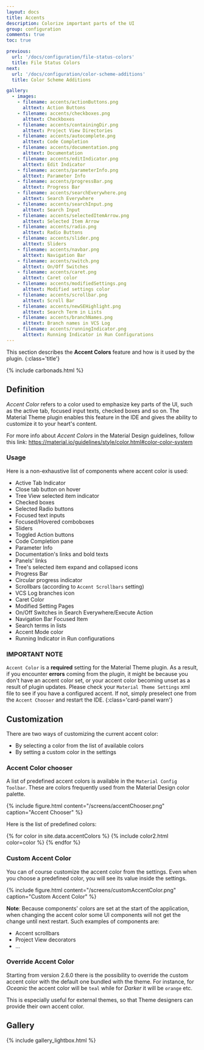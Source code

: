 ```yaml
---
layout: docs
title: Accents
description: Colorize important parts of the UI
group: configuration
comments: true
toc: true

previous:
  url: '/docs/configuration/file-status-colors'
  title: File Status Colors
next:
  url: '/docs/configuration/color-scheme-additions'
  title: Color Scheme Additions

gallery:
  - images:
    - filename: accents/actionButtons.png
      alttext: Action Buttons
    - filename: accents/checkboxes.png
      alttext: Checkboxes
    - filename: accents/containingDir.png
      alttext: Project View Directories
    - filename: accents/autocomplete.png
      alttext: Code Completion
    - filename: accents/documentation.png
      alttext: Documentation
    - filename: accents/editIndicator.png
      alttext: Edit Indicator
    - filename: accents/parameterInfo.png
      alttext: Parameter Info
    - filename: accents/progressBar.png
      alttext: Progress Bar
    - filename: accents/searchEverywhere.png
      alttext: Search Everywhere
    - filename: accents/searchInput.png
      alttext: Search Input
    - filename: accents/selectedItemArrow.png
      alttext: Selected Item Arrow
    - filename: accents/radio.png
      alttext: Radio Buttons
    - filename: accents/slider.png
      alttext: Sliders
    - filename: accents/navbar.png
      alttext: Navigation Bar
    - filename: accents/switch.png
      alttext: On/Off Switches
    - filename: accents/caret.png
      alttext: Caret color
    - filename: accents/modifiedSettings.png
      alttext: Modified settings color
    - filename: accents/scrollbar.png
      alttext: Scroll Bar
    - filename: accents/newSEHighlight.png
      alttext: Search Term in Lists
    - filename: accents/branchNames.png
      alttext: Branch names in VCS Log
    - filename: accents/runningIndicator.png
      alttext: Running Indicator in Run Configurations
---
```


This section describes the **Accent Colors** feature and how is it used by the plugin.
{:class='title'}

{% include carbonads.html %}

## Definition

_Accent Color_ refers to a color used to emphasize key parts of the UI, such as the active tab, focused input texts,
checked boxes and so on. The Material Theme plugin enables this feature in the IDE and gives the ability to customize it
to your heart's content.

For more info about _Accent Colors_ in the Material Design guidelines, follow this link:
<https://material.io/guidelines/style/color.html#color-color-system>

### Usage

Here is a non-exhaustive list of components where accent color is used:
- Active Tab Indicator
- Close tab button on hover
- Tree View selected item indicator
- Checked boxes
- Selected Radio buttons
- Focused text inputs
- Focused/Hovered comboboxes
- Sliders
- Toggled Action buttons
- Code Completion pane
- Parameter Info
- Documentation's links and bold texts
- Panels' links
- Tree's selected item expand and collapsed icons
- Progress Bar
- Circular progress indicator
- Scrollbars (according to `Accent Scrollbars` setting)
- VCS Log branches icon
- Caret Color
- Modified Setting Pages
- On/Off Switches in Search Everywhere/Execute Action
- Navigation Bar Focused Item
- Search terms in lists
- Accent Mode color
- Running Indicator in Run configurations

### IMPORTANT NOTE

`Accent Color` is a **required** setting for the Material Theme plugin. As a result, if you encounter __errors__ coming
from the plugin, it might be because you don't have an accent color set, or your accent color becoming unset as a result
of plugin updates. Please check your `Material Theme Settings` xml file to see if you have a configured accent. If not,
simply preselect one from the `Accent Chooser` and restart the IDE.
{:class='card-panel warn'}

## Customization

There are two ways of customizing the current accent color:
- By selecting a color from the list of available colors
- By setting a custom color in the settings

### Accent Color chooser

A list of predefined accent colors is available in the `Material Config Toolbar`. These are colors frequently used from
the Material Design color palette.

{% include figure.html content="/screens/accentChooser.png" caption="Accent Chooser" %}

Here is the list of predefined colors:

{% for color in site.data.accentColors %}
{% include color2.html color=color %}
{% endfor %}

### Custom Accent Color

You can of course customize the accent color from the settings. Even when you choose a predefined color, you will see
its value inside the settings.

{% include figure.html content="/screens/customAccentColor.png" caption="Custom Accent Color" %}

**Note**: Because components' colors are set at the start of the application, when changing the accent color some UI
components will not get the change until next restart. Such examples of components are:
- Accent scrollbars
- Project View decorators
- ...

### Override Accent Color

Starting from version 2.6.0 there is the possibility to override the custom accent color with the default one bundled with the
theme. For instance, for _Oceanic_ the accent color will be `teal` while for _Darker_ it will be `orange` etc.

This is especially useful for external themes, so that Theme designers can provide their own accent color.


## Gallery

{% include gallery_lightbox.html %}


